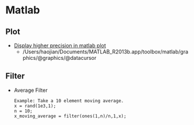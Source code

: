 Matlab
===========


## Plot

- [Display higher precision in matlab plot](http://stackoverflow.com/questions/5961034/how-can-i-display-numbers-with-higher-precision-in-a-matlab-data-cursor)
	- /Users/haojian/Documents/MATLAB_R2013b.app/toolbox/matlab/graphics/@graphics/@datacursor


## Filter

- Average Filter

	```
	Example: Take a 10 element moving average.
	x = rand(1e3,1);
	n = 10;
	x_moving_average = filter(ones(1,n)/n,1,x);
	```